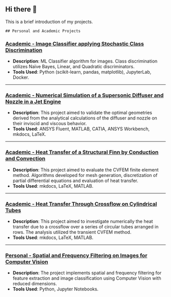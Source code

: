 ## Hi there 👋

This is a brief introduction of my projects.
<!--
**luso-torres/luso-torres** is a ✨ _special_ ✨ repository because its `README.md` (this file) appears on your GitHub profile.

Here are some ideas to get you started:

- 🔭 I’m currently working on ...
- 🌱 I’m currently learning ...
- 👯 I’m looking to collaborate on ...
- 🤔 I’m looking for help with ...
- 💬 Ask me about ...
- 📫 How to reach me: ...
- 😄 Pronouns: ...
- ⚡ Fun fact: ...
-->

`## Personal and Academic Projects`

### [Academic - Image Classifier applying Stochastic Class Discrimination](https://github.com/luso-torres/imageProcessing)
- **Description**: ML Classifier algorithm for images. Class discrimination utilizes Naïve Bayes, Linear, and Quadratic discriminators.
- **Tools Used**: Python (scikit-learn, pandas, matplotlib), JupyterLab, Docker.

---

### [Academic - Numerical Simulation of a Supersonic Diffuser and Nozzle in a Jet Engine](https://github.com/luso-torres/supersonic-flow)
- **Description**: This project aimed to validate the optimal geometries derived from the analytical calculations of the diffuser and nozzle on their inviscid and viscous behavior.
- **Tools Used**: ANSYS Fluent, MATLAB, CATIA, ANSYS Workbench, mkdocs, LaTeX.

---

### [Academic - Heat Transfer of a Structural Finn by Conduction and Convection](https://github.com/luso-torres/HeatTransfer)
- **Description**: This project aimed to evaluate the CVFEM finite element method. Algorithms developed for mesh generation, discretization of partial differential equations and evaluation of heat transfer.
- **Tools Used**: mkdocs, LaTeX, MATLAB.

---

### [Academic - Heat Transfer Through Crossflow on Cylindrical Tubes](https://github.com/luso-torres/HeatConvection)
- **Description**: This project aimed to investigate numerically the heat transfer due to a crossflow over a series of circular tubes arranged in rows. The analysis utilized the transient CVFEM method.
- **Tools Used**: mkdocs, LaTeX, MATLAB.

---

### [Personal - Spatial and Frequency Filtering on Images for Computer Vision](https://github.com/luso-torres/spatial-frequency-filtering)
- **Description**: The project implements spatial and frequency filtering for feature extraction and image classification using Computer Vision with reduced dimensions.
- **Tools Used**: Python, Jupyter Notebooks.

